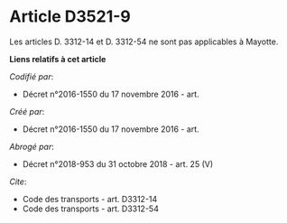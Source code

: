# Article D3521-9

Les articles D. 3312-14 et D. 3312-54 ne sont pas applicables à Mayotte.

**Liens relatifs à cet article**

_Codifié par_:

  - Décret n°2016-1550 du 17 novembre 2016 - art.

_Créé par_:

  - Décret n°2016-1550 du 17 novembre 2016 - art.

_Abrogé par_:

  - Décret n°2018-953 du 31 octobre 2018 - art. 25 (V)

_Cite_:

  - Code des transports - art. D3312-14
  - Code des transports - art. D3312-54
